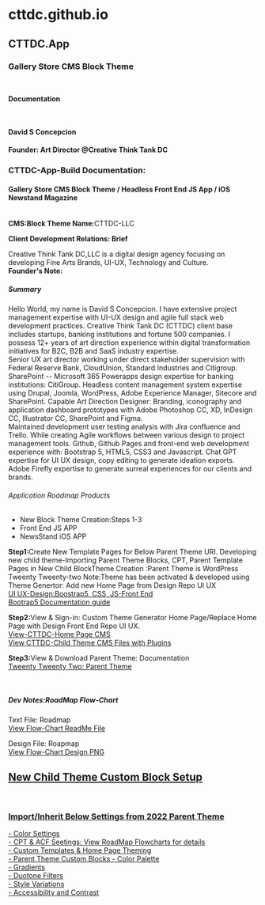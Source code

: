  <h1>cttdc.github.io</h1>
  <h2>CTTDC.App</h2>
  <h3>Gallery Store CMS Block Theme</h3><br>
  <strong><p>Documentation</p></strong></br>
  <h4>David S Concepcion</h4>
      
  <strong>Founder: Art Director @Creative Think Tank DC</strong>
    <h3>CTTDC-App-Build Documentation:</br></h3>
    <h4>Gallery Store CMS Block Theme / Headless Front End JS App / iOS Newstand Magazine</h4></br>
       <strong>CMS:Block Theme Name:</strong>CTTDC-LLC</br>
       
<strong>Client Development Relations: Brief</strong></br>
<p>Creative Think Tank DC,LLC is a digital design agency focusing on developing Fine Arts Brands, UI-UX, Technology and Culture. 
</br><strong>Founder's Note:</strong>
</p>
<h5>Summary</h5>
<p>Hello World, my name is David S Concepcion. I have extensive project management expertise with UI-UX design and agile full stack web development practices. Creative Think Tank DC (CTTDC) client base includes startups, banking institutions and fortune 500 companies. I possess 12+ years of art direction experience within digital transformation initiatives for B2C, B2B and SaaS industry expertise.</br>
Senior UX art director working under direct stakeholder supervision with Federal Reserve Bank, CloudUnion, Standard Industries and Citigroup. 
SharePoint -- Microsoft 365 Powerapps design expertise for banking institutions: CitiGroup. 
Headless content management system expertise using Drupal, Joomla, WordPress, Adobe Experience Manager, Sitecore and SharePoint. 
Capable Art Direction Designer: Branding, iconography and application dashboard prototypes with Adobe Photoshop CC,  XD, InDesign CC, Illustrator CC, SharePoint and Figma.</br>
Maintained development user testing analysis with Jira confluence and Trello. While creating Agile workflows between various design to project management tools.
Github, Github Pages and front-end web development experience with: Bootstrap 5, HTML5, CSS3 and Javascript. 
Chat GPT expertise for UI UX design, copy editing to generate ideation exports. Adobe Firefly expertise to generate surreal experiences for our clients and brands. </p>
<h6>Application Roadmap Products</h6>
<ul>
  <li>New Block Theme Creation:Steps 1-3</br></li>
  <li>Front End JS APP</li>
  <li>NewsStand iOS APP</li>
</ul>

<p><strong>Step1:</strong>Create New Template Pages for Below Parent Theme URI. Developing new child theme-Importing Parent Theme Blocks, CPT, Parent Template Pages in New Child BlockTheme Creation :Parent Theme is WordPress Tweenty Tweenty-two Note:Theme has been activated & developed using Theme Genertor: Add new Home Page from Design Repo UI UX</br>
<a href="https://cttdc.github.io">UI UX-Design:Boostrap5, CSS, JS-Front End</a></br>
<a href="https://getbootstrap.com/docs/5.0/getting-started/introduction/">Bootrap5 Documentation guide</a></p>

 <p><strong>Step2:</strong>View & Sign-in: Custom Theme Generator Home Page/Replace Home Page with Design Front End Repo UI UX.</br>
 <a href="https://cttdcappdev.wpengine.com/">View-CTTDC-Home Page CMS</a></br>
 <a href="https://github.com/CTTDC/CMS-Child">View CTTDC-Child Theme CMS Files with Plugins</a></p>

 <p><strong>Step3:</strong>View & Download Parent Theme: Documentation <a href="https://wordpress.org/themes/twentytwentytwo/">
 </br>Tweenty Tweenty Two: Parent Theme</a></p></br>
 
  <h5>Dev Notes:RoadMap Flow-Chart</h5>
 <p>Text File: Roadmap<a href="https://github.com/CTTDC/cttdc.github.io/blob/main/CTTDC.app_ReadMe_Roadmap.md"></br>View Flow-Chart ReadMe File</a></p>
 <p>Design File: Roapmap<a href="https://github.com/CTTDC/cttdc.github.io/blob/main/CTTDC_FlowChart.png"></br>View Flow-Chart Design PNG</p>
 
 
<h2>New Child Theme Custom Block Setup</h2></br>
<h3>Import/Inherit Below Settings from 2022 Parent Theme </h3>
- Color Settings</br>
- CPT & ACF Seetings: View RoadMap Flowcharts for details</br>
- Custom Templates & Home Page Theming</br>
- Parent Theme Custom Blocks
- Color Palette</br>
- Gradients</br>
- Duotone Filters</br>
- Style Variations</br>
- Accessibility and Contrast</br>

</p>




